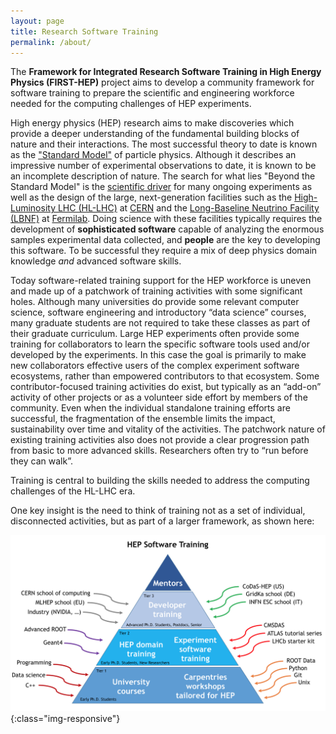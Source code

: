 ```yaml
---
layout: page
title: Research Software Training
permalink: /about/
---
```


The 
**Framework for Integrated Research Software Training in High Energy Physics (FIRST-HEP)** 
project aims to develop a community framework for software training
to prepare the scientific and engineering workforce needed for the
computing challenges of HEP experiments.

High energy physics (HEP) research aims to make discoveries which provide
a deeper understanding of the fundamental building blocks of nature
and their interactions. 
The most successful theory to date is known as the 
["Standard Model"](https://en.wikipedia.org/wiki/Standard_Model) 
of particle physics.
Although it describes an impressive number of experimental observations
to date, it is known to be an incomplete description of nature. 
The search for what lies "Beyond the Standard Model" is the 
[scientific driver](https://www.usparticlephysics.org/) for many ongoing
experiments as well as the design of the large, next-generation
facilities such as the
[High-Luminosity LHC (HL-LHC)](https://home.cern/topics/high-luminosity-lhc)
at [CERN](https://home.cern/) and the 
[Long-Baseline Neutrino Facility (LBNF)](https://lbnf.fnal.gov/) at 
[Fermilab](http://fnal.gov/).
Doing science with these facilities typically requires the development of 
**sophisticated software** capable of analyzing the enormous samples 
experimental data collected, and **people** are the key to developing this 
software. To be successful they require a mix of deep physics 
domain knowledge *and* advanced software skills.

Today software-related training support for the HEP workforce is uneven and made up of a patchwork of training activities with some significant holes. Although many universities do provide some relevant computer science, software engineering and introductory “data science” courses, many graduate students are not required to take these classes as part of their graduate curriculum. Large HEP experiments often provide some training for collaborators to learn the specific software tools used and/or developed by the experiments. In this case the goal is primarily to make new collaborators effective users of the complex experiment software ecosystems, rather than empowered contributors to that ecosystem. Some contributor-focused training activities do exist, but typically as an “add-on” activity of other projects or as a volunteer side effort by members of the community. Even when the individual standalone training efforts are successful, the fragmentation of the ensemble limits the impact, sustainability over time and vitality of the activities. The patchwork nature of existing training activities also does not provide a clear progression path from basic to more advanced skills. Researchers often try to “run before they can walk”.

Training is central to building the skills needed to address the computing challenges of the HL-LHC era. 

One key insight is the need to think of training not as a set of individual, disconnected activities, but as part of a larger framework, as shown here:

![Training Framework](/assets/img/Training-Pyramid.png){:class="img-responsive"}

